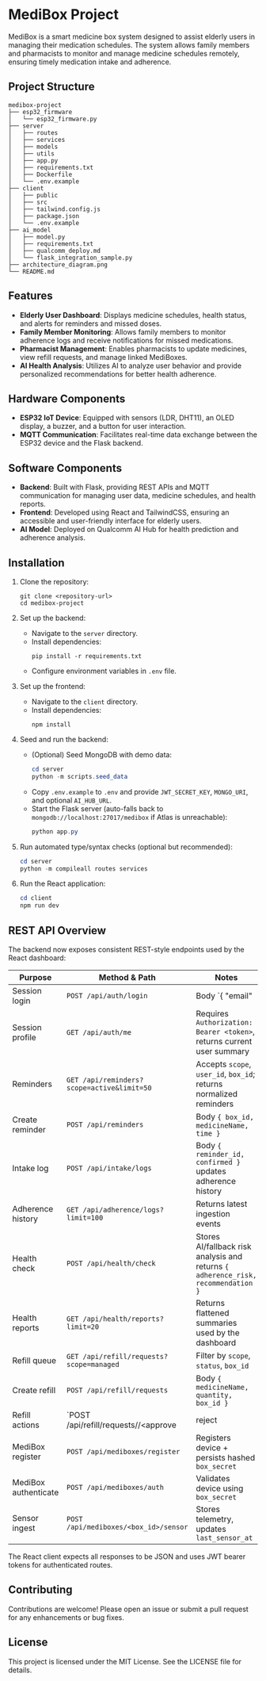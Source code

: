 # MediBox Project

MediBox is a smart medicine box system designed to assist elderly users in managing their medication schedules. The system allows family members and pharmacists to monitor and manage medicine schedules remotely, ensuring timely medication intake and adherence.

## Project Structure

```
medibox-project
├── esp32_firmware
│   └── esp32_firmware.py
├── server
│   ├── routes
│   ├── services
│   ├── models
│   ├── utils
│   ├── app.py
│   ├── requirements.txt
│   ├── Dockerfile
│   └── .env.example
├── client
│   ├── public
│   ├── src
│   ├── tailwind.config.js
│   ├── package.json
│   └── .env.example
├── ai_model
│   ├── model.py
│   ├── requirements.txt
│   ├── qualcomm_deploy.md
│   └── flask_integration_sample.py
├── architecture_diagram.png
└── README.md
```

## Features

- **Elderly User Dashboard**: Displays medicine schedules, health status, and alerts for reminders and missed doses.
- **Family Member Monitoring**: Allows family members to monitor adherence logs and receive notifications for missed medications.
- **Pharmacist Management**: Enables pharmacists to update medicines, view refill requests, and manage linked MediBoxes.
- **AI Health Analysis**: Utilizes AI to analyze user behavior and provide personalized recommendations for better health adherence.

## Hardware Components

- **ESP32 IoT Device**: Equipped with sensors (LDR, DHT11), an OLED display, a buzzer, and a button for user interaction.
- **MQTT Communication**: Facilitates real-time data exchange between the ESP32 device and the Flask backend.

## Software Components

- **Backend**: Built with Flask, providing REST APIs and MQTT communication for managing user data, medicine schedules, and health reports.
- **Frontend**: Developed using React and TailwindCSS, ensuring an accessible and user-friendly interface for elderly users.
- **AI Model**: Deployed on Qualcomm AI Hub for health prediction and adherence analysis.

## Installation

1. Clone the repository:
   ```
   git clone <repository-url>
   cd medibox-project
   ```

2. Set up the backend:
   - Navigate to the `server` directory.
   - Install dependencies:
     ```
     pip install -r requirements.txt
     ```
   - Configure environment variables in `.env` file.

3. Set up the frontend:
   - Navigate to the `client` directory.
   - Install dependencies:
     ```
     npm install
     ```

4. Seed and run the backend:
   - (Optional) Seed MongoDB with demo data:
     ```powershell
     cd server
     python -m scripts.seed_data
     ```
   - Copy `.env.example` to `.env` and provide `JWT_SECRET_KEY`, `MONGO_URI`, and optional `AI_HUB_URL`.
   - Start the Flask server (auto-falls back to `mongodb://localhost:27017/medibox` if Atlas is unreachable):
     ```powershell
     python app.py
     ```

5. Run automated type/syntax checks (optional but recommended):
   ```powershell
   cd server
   python -m compileall routes services
   ```

6. Run the React application:
   ```powershell
   cd client
   npm run dev
   ```

## REST API Overview

The backend now exposes consistent REST-style endpoints used by the React dashboard:

| Purpose | Method & Path | Notes |
| --- | --- | --- |
| Session login | `POST /api/auth/login` | Body `{ "email"|"username", "password" }` → `{ access_token, user, role }` |
| Session profile | `GET /api/auth/me` | Requires `Authorization: Bearer <token>`, returns current user summary |
| Reminders | `GET /api/reminders?scope=active&limit=50` | Accepts `scope`, `user_id`, `box_id`; returns normalized reminders |
| Create reminder | `POST /api/reminders` | Body `{ box_id, medicineName, time }` |
| Intake log | `POST /api/intake/logs` | Body `{ reminder_id, confirmed }` updates adherence history |
| Adherence history | `GET /api/adherence/logs?limit=100` | Returns latest ingestion events |
| Health check | `POST /api/health/check` | Stores AI/fallback risk analysis and returns `{ adherence_risk, recommendation }` |
| Health reports | `GET /api/health/reports?limit=20` | Returns flattened summaries used by the dashboard |
| Refill queue | `GET /api/refill/requests?scope=managed` | Filter by `scope`, `status`, `box_id` |
| Create refill | `POST /api/refill/requests` | Body `{ medicineName, quantity, box_id }` |
| Refill actions | `POST /api/refill/requests/<id>/<approve|reject|fulfill>` | Updates status with optional `{ notes }` |
| MediBox register | `POST /api/mediboxes/register` | Registers device + persists hashed `box_secret` |
| MediBox authenticate | `POST /api/mediboxes/auth` | Validates device using `box_secret` |
| Sensor ingest | `POST /api/mediboxes/<box_id>/sensor` | Stores telemetry, updates `last_sensor_at` |

The React client expects all responses to be JSON and uses JWT bearer tokens for authenticated routes.

## Contributing

Contributions are welcome! Please open an issue or submit a pull request for any enhancements or bug fixes.

## License

This project is licensed under the MIT License. See the LICENSE file for details.